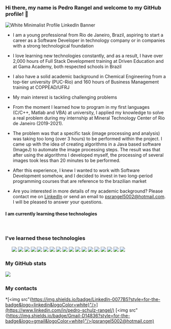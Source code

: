 ### Hi there, my name is Pedro Rangel and welcome to my GitHub profile! 👋

![White Minimalist Profile LinkedIn Banner](https://github.com/PedroSchulzRangel/PedroSchulzRangel/assets/90806965/86bdeb66-fa26-4050-868e-2a98c833b3fa)

- I am a young professional from Rio de Janeiro, Brazil, aspiring to start a career as a Software Developer in technology company or in companies with a strong technological foundation
  
- I love learning new technologies constantly, and as a result, I have over 2,000 hours of Full Stack Development training at Driven Education and at Gama Academy, both respected schools in Brazil
     
- I also have a solid academic background in Chemical Engineering from a top-tier university (PUC-Rio) and 160 hours of Business Management training at COPPEAD/UFRJ
  
-  My main interest is tackling challenging problems
  
-  From the moment I learned how to program in my first languages (C/C++, Matlab and VBA) at university, I applied my knowledge to solve a real problem during my internship at Mineral Technology Center of Rio de Janeiro (2019-2021).
  
- The problem was that a specific task (image processing and analysis) was taking too long (over 3 hours) to be performed within the project. I came up with the idea of creating algorithms in a Java based software (ImageJ) to automate the image processing steps. The result was that after using the algorithms I developed myself, the processing of several images took less than 20 minutes to be performed.
  
- After this experience, I knew I wanted to work with Software Development somehow, and I decided to invest in two long-period programming courses that are reference to the brazilian market
       
-  Are you interested in more details of my academic background? Please contact me on [LinkedIn](https://www.linkedin.com/in/pedro-schulz-rangel/) or send an email to psrangel5002@hotmail.com. I will be pleased to answer your questions.

#### I am currently learning these technologies
<img scr="{https://img.shields.io/badge/Docker-2CA5E0?style=for-the-badge&logo=docker&logoColor=white}"/>
<img scr="{https://img.shields.io/badge/nestjs-E0234E?style=for-the-badge&logo=nestjs&logoColor=white}"/>

### I've learned these technologies
<img scr="{https://img.shields.io/badge/C-00599C?style=for-the-badge&logo=c&logoColor=white}"/>
<img scr="{https://img.shields.io/badge/C%2B%2B-00599C?style=for-the-badge&logo=c%2B%2B&logoColor=white}"/>
<img scr="{https://img.shields.io/badge/CSS3-1572B6?style=for-the-badge&logo=css3&logoColor=white}"/>
<img scr="{https://img.shields.io/badge/HTML5-E34F26?style=for-the-badge&logo=html5&logoColor=white}"/>
<img scr="{https://img.shields.io/badge/JavaScript-323330?style=for-the-badge&logo=javascript&logoColor=F7DF1E}"/>
<img src="{https://img.shields.io/badge/TypeScript-007ACC?style=for-the-badge&logo=typescript&logoColor=white}"/>
<img src="{https://img.shields.io/badge/Prisma-3982CE?style=for-the-badge&logo=Prisma&logoColor=white}"/>
<img src="{https://img.shields.io/badge/axios-671ddf?&style=for-the-badge&logo=axios&logoColor=white}"/>
<img src="{https://img.shields.io/badge/Babel-F9DC3E?style=for-the-badge&logo=babel&logoColor=white}"/>
<img src="{https://img.shields.io/badge/Bootstrap-563D7C?style=for-the-badge&logo=bootstrap&logoColor=white}"/>
<img src="{https://img.shields.io/badge/Express%20js-000000?style=for-the-badge&logo=express&logoColor=white}"/>
<img src="{https://img.shields.io/badge/Insomnia-5849be?style=for-the-badge&logo=Insomnia&logoColor=white}"/>
<img src="{https://img.shields.io/badge/Jest-C21325?style=for-the-badge&logo=jest&logoColor=white}"/>
<img src="{https://img.shields.io/badge/Julia-9558B2?style=for-the-badge&logo=julia&logoColor=white}"/>
<img src="{https://img.shields.io/badge/JWT-000000?style=for-the-badge&logo=JSON%20web%20tokens&logoColor=white}"/>
<img src="{https://img.shields.io/badge/Node%20js-339933?style=for-the-badge&logo=nodedotjs&logoColor=white}"/>
<img src="{https://img.shields.io/badge/npm-CB3837?style=for-the-badge&logo=npm&logoColor=white}"/>
<img src="{https://img.shields.io/badge/Postman-FF6C37?style=for-the-badge&logo=Postman&logoColor=white}"/>
<img src="{https://img.shields.io/badge/PowerBI-F2C811?style=for-the-badge&logo=Power%20BI&logoColor=white}"/>
<img src="{https://img.shields.io/badge/React-20232A?style=for-the-badge&logo=react&logoColor=61DAFB}"/>
<img src="{https://img.shields.io/badge/redis-CC0000.svg?&style=for-the-badge&logo=redis&logoColor=white}"/>
<img src="{https://img.shields.io/badge/Swagger-85EA2D?style=for-the-badge&logo=Swagger&logoColor=white}"/>
<img src="{https://img.shields.io/badge/ts--node-3178C6?style=for-the-badge&logo=ts-node&logoColor=white}"/>

### My GitHub stats

<img src="{https://github-readme-stats-git-masterrstaa-rickstaa.vercel.app/api?username={PedroSchulzRangel}}"/>

<img scr="{https://github-readme-stats.vercel.app/api/top-langs/?username={PedroSchulzRangel}}"/>

### My contacts
*[<img src"{https://img.shields.io/badge/LinkedIn-0077B5?style=for-the-badge&logo=linkedin&logoColor=white}"/>](https://www.linkedin.com/in/pedro-schulz-rangel/)
[<img src"{https://img.shields.io/badge/Gmail-D14836?style=for-the-badge&logo=gmail&logoColor=white}"/>(psrangel5002@hotmail.com)
